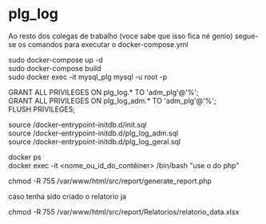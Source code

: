 # plg_log
Ao resto dos colegas de trabalho (voce sabe que isso fica né genio) segue-se os comandos para executar o docker-compose.yml

sudo docker-compose up -d <br>
sudo docker-compose build <br>
sudo docker exec -it mysql_plg mysql -u root -p <br>

GRANT ALL PRIVILEGES ON plg_log.* TO 'adm_plg'@'%'; <br>
GRANT ALL PRIVILEGES ON plg_log_adm.* TO 'adm_plg'@'%'; <br>
FLUSH PRIVILEGES; <br>

source /docker-entrypoint-initdb.d/init.sql <br>
source /docker-entrypoint-initdb.d/plg_log_adm.sql <br>
source /docker-entrypoint-initdb.d/plg_log_geral.sql<br>

docker ps<br>
docker exec -it <nome_ou_id_do_contêiner> /bin/bash "use o do php"<br>

chmod -R 755 /var/www/html/src/report/generate_report.php<br>

caso tenha sido criado o relatorio ja<br>

chmod -R 755 /var/www/html/src/report/Relatorios/relatorio_data.xlsx 
